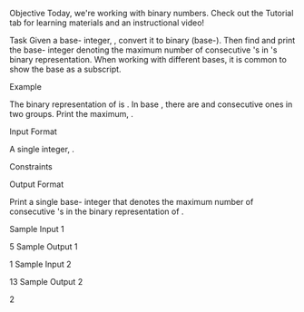 Objective
Today, we're working with binary numbers. Check out the Tutorial tab for learning materials and an instructional video!

Task
Given a base- integer, , convert it to binary (base-). Then find and print the base- integer denoting the maximum number of consecutive 's in 's binary representation. When working with different bases, it is common to show the base as a subscript.

Example

The binary representation of  is . In base , there are  and  consecutive ones in two groups. Print the maximum, .

Input Format

A single integer, .

Constraints

Output Format

Print a single base- integer that denotes the maximum number of consecutive 's in the binary representation of .

Sample Input 1

5
Sample Output 1

1
Sample Input 2

13
Sample Output 2

2
